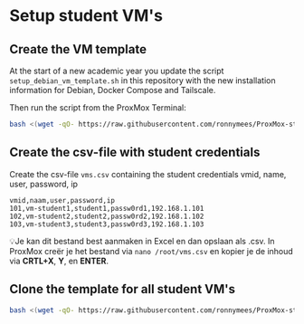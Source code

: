 # Setup student VM's

## Create the VM template

At the start of a new academic year you update the script `setup_debian_vm_template.sh` in this repository with the new installation information for Debian, Docker Compose and Tailscale.

Then run the script from the ProxMox Terminal:

```bash
bash <(wget -qO- https://raw.githubusercontent.com/ronnymees/ProxMox-student-vms/refs/heads/master/scripts/setup_debian_vm_template.sh)
```

## Create the csv-file with student credentials

Create the csv-file `vms.csv` containing the student credentials vmid, name, user, password, ip 

```csv
vmid,naam,user,password,ip
101,vm-student1,student1,passw0rd1,192.168.1.101
102,vm-student2,student2,passw0rd2,192.168.1.102
103,vm-student3,student3,passw0rd3,192.168.1.103
```

💡Je kan dit bestand best aanmaken in Excel en dan opslaan als .csv. In ProxMox creër je het bestand via `nano /root/vms.csv` en kopier je de inhoud via **CRTL+X**, **Y**, en **ENTER**.

## Clone the template for all student VM's

```bash
bash <(wget -qO- https://raw.githubusercontent.com/ronnymees/ProxMox-student-vms/refs/heads/master/scripts/deploy_vms.sh)
```
